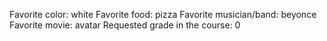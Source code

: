 Favorite color: white
Favorite food: pizza
Favorite musician/band: beyonce
Favorite movie: avatar
Requested grade in the course: 0
